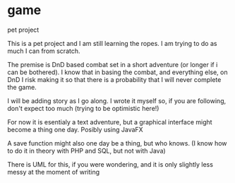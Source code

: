 # game
pet project

This is a pet project and I am still learning the ropes.
I am trying to do as much I can from scratch.



The premise is DnD based combat set in a short adventure (or longer if i can be bothered).
I know that in basing the combat, and everything else, on DnD I risk making it so that there is a probability that I will never complete the game.

I will be adding story as I go along. I wrote it myself so, if you are following, don't expect too much (trying to be optimistic here!)

For now it is esentialy a text adventure, but a graphical interface might become a thing one day. Posibly using JavaFX

A save function might also one day be a thing, but who knows.
(I know how to do it in theory with PHP and SQL, but not with Java)


There is UML for this, if you were wondering, and it is only slightly less messy at the moment of writing